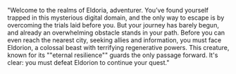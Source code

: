 "Welcome to the realms of Eldoria, adventurer. You’ve found yourself trapped in this mysterious digital domain, and the only way to escape is by overcoming the trials laid before you. But your journey has barely begun, and already an overwhelming obstacle stands in your path. Before you can even reach the nearest city, seeking allies and information, you must face Eldorion, a colossal beast with terrifying regenerative powers. This creature, known for its ""eternal resilience"" guards the only passage forward. It's clear: you must defeat Eldorion to continue your quest."
